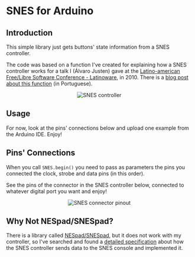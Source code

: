 SNES for Arduino
================

Introduction
------------

This simple library just gets buttons' state information from a SNES controller.

The code was based on a function I've created for explaining how a SNES
controller works for a talk I (Álvaro Justen) gave at the
[Latino-american Free/Libre Software Conference - Latinoware](http://www.latinoware.org/),
in 2010.
There is a
[blog post about this function](http://blog.justen.eng.br/2010/12/controle-do-super-nintendo-snes-no.html)
(in Portuguese).


<div align="center">
    <img src="http://farm4.static.flickr.com/3378/3638060195_27b7fbe650.jpg" alt="SNES controller" />
</div>


Usage
-----

For now, look at the pins' connections below and upload one example from the
Arduino IDE. Enjoy!


Pins' Connections
-----------------

When you call `SNES.begin()` you need to pass as parameters the pins you
connected the clock, strobe and data pins (in this order).

See the pins of the connector in the SNES controller below, connected to
whatever digital port you want and enjoy!


<div align="center">
    <img src"http://nespad.googlecode.com/files/snes_pinout.png" alt="SNES connector pinout" />
</div>


Why Not NESpad/SNESpad?
-----------------------

There is a library called [NESpad/SNESpad](http://code.google.com/p/nespad/),
but it does not work with my controller, so I've searched and found a [detailed
specification](http://www.gamesx.com/controldata/snesdat.htm) about how the
SNES controller sends data to the SNES console and implemented it.

